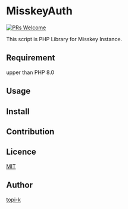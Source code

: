 MisskeyAuth
====
[![PRs Welcome](https://img.shields.io/badge/PRs-welcome-brightgreen.svg?style=flat-square)](https://makeapullrequest.com)

This script is PHP Library for Misskey Instance.

## Requirement
upper than PHP 8.0

## Usage

## Install

## Contribution

## Licence

[MIT](https://github.com/tcnksm/tool/blob/master/LICENCE)

## Author

[topi-k](https://github.com/topi-k)
